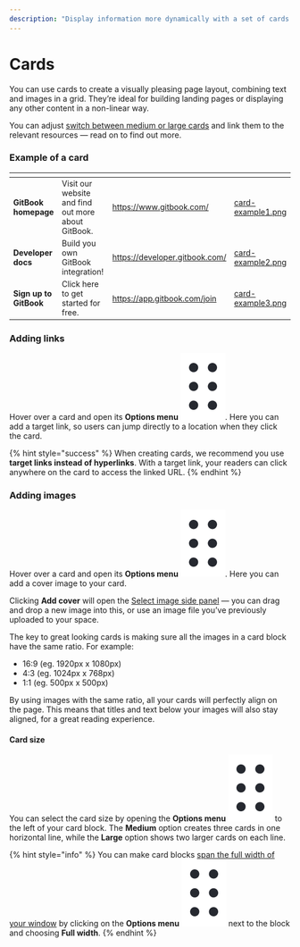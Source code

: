 ```yaml
---
description: "Display information more dynamically with a set of cards —\_with or without images."
---
```


# Cards

You can use cards to create a visually pleasing page layout, combining text and images in a grid. They’re ideal for building landing pages or displaying any other content in a non-linear way.

You can adjust [switch between medium or large cards](cards.md#card-size) and link them to the relevant resources — read on to find out more.

### Example of a card

<table data-view="cards"><thead><tr><th></th><th></th><th data-hidden data-card-target data-type="content-ref"></th><th data-hidden data-card-cover data-type="files"></th></tr></thead><tbody><tr><td><strong>GitBook homepage</strong></td><td>Visit our website and find out more about GitBook.</td><td><a href="https://www.gitbook.com/">https://www.gitbook.com/</a></td><td><a href="../.gitbook/assets/card-example1.png">card-example1.png</a></td></tr><tr><td><strong>Developer docs</strong></td><td>Build you own GitBook integration!</td><td><a href="https://developer.gitbook.com/">https://developer.gitbook.com/</a></td><td><a href="../.gitbook/assets/card-example2.png">card-example2.png</a></td></tr><tr><td><strong>Sign up to GitBook</strong></td><td>Click here to get started for free.</td><td><a href="https://app.gitbook.com/join">https://app.gitbook.com/join</a></td><td><a href="../.gitbook/assets/card-example3.png">card-example3.png</a></td></tr></tbody></table>

### Adding links <a href="#adding-links-and-images-to-your-cards" id="adding-links-and-images-to-your-cards"></a>

Hover over a card and open its **Options menu** <img src="../.gitbook/assets/Options menu.png" alt="" data-size="line">. Here you can add a target link, so users can jump directly to a location when they click the card.

{% hint style="success" %}
When creating cards, we recommend you use **target links instead of hyperlinks**. With a target link, your readers can click anywhere on the card to access the linked URL.
{% endhint %}

### Adding images

Hover over a card and open its **Options menu** <img src="../.gitbook/assets/Options menu.png" alt="" data-size="line">. Here you can add a cover image to your card.

Clicking **Add cover** will open the [Select image side panel](insert-images.md#how-to-add-images) — you can drag and drop a new image into this, or use an image file you’ve previously uploaded to your space.

The key to great looking cards is making sure all the images in a card block have the same ratio. For example:

* 16:9 (eg. 1920px x 1080px)
* 4:3 (eg. 1024px x 768px)
* 1:1 (eg. 500px x 500px)

By using images with the same ratio, all your cards will perfectly align on the page. This means that titles and text below your images will also stay aligned, for a great reading experience.

#### Card size

You can select the card size by opening the **Options menu** <img src="../.gitbook/assets/Options menu.png" alt="" data-size="line"> to the left of your card block. The **Medium** option creates three cards in one horizontal line, while the **Large** option shows two larger cards on each line.

{% hint style="info" %}
You can make card blocks [span the full width of your window](./#full-width-blocks) by clicking on the **Options menu** <img src="../.gitbook/assets/Options menu.png" alt="" data-size="line"> next to the block and choosing **Full width**.
{% endhint %}
